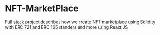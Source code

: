 # NFT-MarketPlace
Full stack project describes how we create NFT marketplace using Solidity with ERC 721 and ERC 165 standers and more using React.JS
